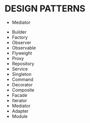 # DESIGN PATTERNS
+ Mediator
- Builder
- Factory
- Observer
- Observable
- Flyweight
- Proxy
- Repository
- Service
- Singleton
- Command
- Decorator
- Composite
- Facade
- Iterator
- Mediator
- Adapter
- Module